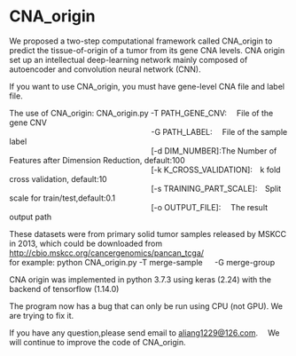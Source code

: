 # CNA_origin



We proposed a two-step computational framework called CNA_origin to predict the tissue-of-origin of a tumor from its gene CNA levels. CNA origin set up an intellectual deep-learning network mainly composed of autoencoder and convolution neural network (CNN).


If you want to use CNA_origin, you must have gene-level CNA file and label file.

The use of CNA_origin:
CNA_origin.py  -T PATH_GENE_CNV:        &emsp;File of the gene CNV   <br/>
&emsp;&emsp;&emsp;&emsp;&emsp;&emsp;&emsp;&emsp;&emsp;&emsp;&emsp;&emsp;&emsp;&emsp;&emsp;&emsp;&emsp;&emsp;             -G PATH_LABEL:  &emsp;File of the sample label  <br/>
&emsp;&emsp;&emsp;&emsp;&emsp;&emsp;&emsp;&emsp;&emsp;&emsp;&emsp;&emsp;&emsp;&emsp;&emsp;&emsp;&emsp;&emsp;                 [-d DIM_NUMBER]:The Number of Features after Dimension Reduction, default:100     <br/>
&emsp;&emsp;&emsp;&emsp;&emsp;&emsp;&emsp;&emsp;&emsp;&emsp;&emsp;&emsp;&emsp;&emsp;&emsp;&emsp;&emsp;&emsp;                 [-k K_CROSS_VALIDATION]:&emsp;k fold cross validation, default:10      <br/>
&emsp;&emsp;&emsp;&emsp;&emsp;&emsp;&emsp;&emsp;&emsp;&emsp;&emsp;&emsp;&emsp;&emsp;&emsp;&emsp;&emsp;&emsp;                 [-s TRAINING_PART_SCALE]:&emsp;Split scale for train/test,default:0.1      <br/>
&emsp;&emsp;&emsp;&emsp;&emsp;&emsp;&emsp;&emsp;&emsp;&emsp;&emsp;&emsp;&emsp;&emsp;&emsp;&emsp;&emsp;&emsp;                [-o OUTPUT_FILE]: &emsp;The result output path         <br/>



These datasets were from primary solid tumor samples released by MSKCC in 2013, which could be downloaded from http://cbio.mskcc.org/cancergenomics/pancan_tcga/   <br/>
for example: python CNA_origin.py -T merge-sample &emsp; -G merge-group  <br/>

CNA origin was implemented in python 3.7.3 using keras (2.24) with the backend of tensorflow (1.14.0)   <br/>

The program now has a bug that can only be run using CPU (not GPU). We are trying to fix it.

If you have any question,please send email to aliang1229@126.com.&emsp; We will continue to improve the code of CNA_origin.


